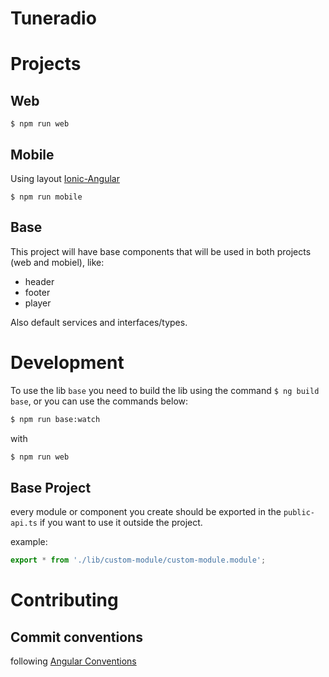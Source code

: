 # Tuneradio

# Projects
## Web
`$ npm run web`

## Mobile
Using layout [Ionic-Angular](https://ionicframework.com/docs/angular/overview)

`$ npm run mobile`

## Base
This project will have base components that will be used in both projects (web and mobiel), like:

- header
- footer
- player

Also default services and interfaces/types.

# Development
To use the lib `base` you need to build the lib using the command `$ ng build base`,
or you can use the commands below:

```bash
$ npm run base:watch
```

with

```bash
$ npm run web
```

## Base Project
every module or component you create should be exported in the `public-api.ts` if you want to use it outside the project.

example:
```ts
export * from './lib/custom-module/custom-module.module';
```

# Contributing
## Commit conventions
following [Angular Conventions](https://github.com/angular/angular/blob/22b96b9/CONTRIBUTING.md#-commit-message-guidelines)
